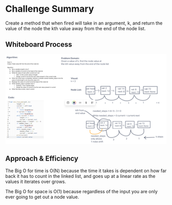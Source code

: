 # Challenge Summary

Create a method that when fired will take in an argument, k, and return the value of the node the kth value away from the end of the node list.

## Whiteboard Process

![Whiteboard](linked_list_kth_whiteboard.png)

## Approach & Efficiency

The Big O for time is O(N) because the time it takes is dependent on how far back it has to count in the linked list, and goes up at a linear rate as the values it iterates over grows.

The Big O for space is O(1) because regardless of the input you are only ever going to get out a node value.
